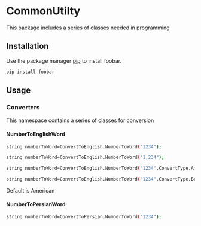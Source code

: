 # CommonUtilty
This package includes a series of classes needed in programming

## Installation
Use the package manager [pip](https://pip.pypa.io/en/stable/) to install foobar.

```bash
pip install foobar
```

## Usage
### Converters
This namespace contains a series of classes for conversion

#### NumberToEnglishWord
```bash
string numberToWord=ConvertToEnglish.NumberToWord("1234");
```
```bash
string numberToWord=ConvertToEnglish.NumberToWord("1,234");
```
```bash
string numberToWord=ConvertToEnglish.NumberToWord("1234",ConvertType.American);
```
```bash
string numberToWord=ConvertToEnglish.NumberToWord("1234",ConvertType.British);
```

Default is American


#### NumberToPersianWord
```bash
string numberToWord=ConvertToPersian.NumberToWord("1234");
```





